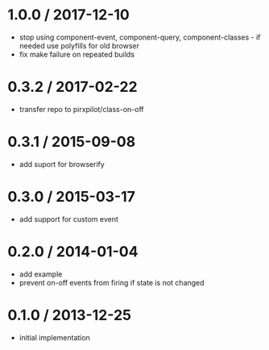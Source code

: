 
1.0.0 / 2017-12-10
==================

 * stop using component-event, component-query, component-classes - if needed use polyfills for old browser
 * fix make failure on repeated builds

0.3.2 / 2017-02-22
==================

 * transfer repo to pirxpilot/class-on-off

0.3.1 / 2015-09-08
==================

 * add suport for browserify

0.3.0 / 2015-03-17
==================

 * add support for custom event

0.2.0 / 2014-01-04
==================

 * add example
 * prevent on-off events from firing if state is not changed

0.1.0 / 2013-12-25
==================

 * initial implementation
